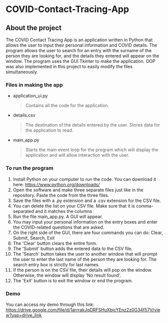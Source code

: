 # COVID-Contact-Tracing-App

## About the project
The COVID Contact Tracing App is an application written in Python that allows the user to input their personal information and COVID details. The program allows the user to search for an entry with the surname of the person they are looking for, and the details they entered will appear on the window. The program uses the GUI Tkinter to make the application. OOP was also implemented in this project to easily modify the files simultaneously.

### Files in making the app
- application_ui.py
  > Contains all the code for the application.

- details.csv
  > The destination of the details entered by the user. Stores data for the application to read.

- main_app.py
  > Starts the main event loop for the program which will display the application and will allow interaction with the user.

### To run the program
1. Install Python on your computer to run the code. You can download it here: https://www.python.org/downloads/
2. Open the software and make three separate files just like in the repository. Paste the code from the three files.
3. Save the files with a .py extension and a .csv extension for the CSV file.
4. You can delete the list on your CSV file. Make sure that it is comma-separated and it matches the columns
5. Run the file main_app.py. A GUI will appear.
6. You may input your personal information on the entry boxes and enter the COVID-related questions that are asked.
7. On the right side of the GUI, there are four commands you can do: Clear, Submit, Search, Exit
8. The 'Clear' button clears the entire form.
9. The 'Submit' button adds the entered data to the CSV file.
10. The 'Search' button takes the user to another window that will prompt the user to enter the last name of the person they are looking for. The search entry box is strictly for last names.
11. If the person is on the CSV file, their details will pop on the window. Otherwise, the window will display 'No result found'.
12. The 'Exit' button is to exit the window or end the program.

### Demo
You can access my demo through this link: 
https://drive.google.com/file/d/1arrrakJqDRFSHuXbicYEnz2z0G34f57V/view?usp=drive_link
